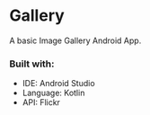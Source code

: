 # Gallery

A basic Image Gallery Android App.

### Built with:

* IDE: Android Studio
* Language: Kotlin
* API: Flickr
